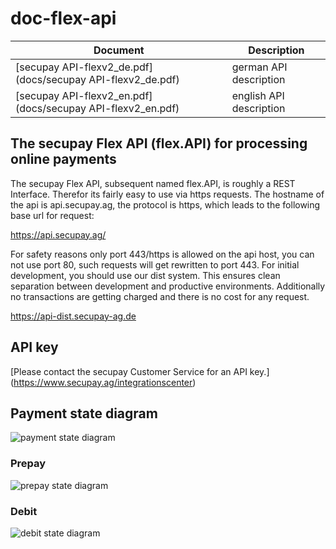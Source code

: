 doc-flex-api
============

| Document | Description
| ----- | ------
| [secupay API-flexv2_de.pdf](docs/secupay API-flexv2_de.pdf) | german API description
| [secupay API-flexv2_en.pdf](docs/secupay API-flexv2_en.pdf) | english API description

## The secupay Flex API (flex.API) for processing online payments

The secupay Flex API, subsequent named flex.API, is roughly a REST Interface. Therefor its fairly easy to use via https requests.
The hostname of the api is api.secupay.ag, the protocol is https, which leads to the following base url for request:

https://api.secupay.ag/

For safety reasons only port 443/https is allowed on the api host, you can not use port 80, such requests will get rewritten to port 443.
For initial development, you should use our dist system. This ensures clean separation between development and productive environments. 
Additionally no transactions are getting charged and there is no cost for any request.

https://api-dist.secupay-ag.de

## API key
[Please contact the secupay Customer Service for an API key.] (https://www.secupay.ag/integrationscenter)

## Payment state diagram
![payment state diagram](https://www.lucidchart.com/publicSegments/view/f4de3bd6-e2ea-4b91-9706-00cfb7e9302d/image.png)

### Prepay
![prepay state diagram](https://www.lucidchart.com/publicSegments/view/a5d6e9c0-0b49-409e-b7cf-6efb71425357/image.png)

### Debit
![debit state diagram](https://www.lucidchart.com/publicSegments/view/a59a2c6a-df30-4c4d-a5f0-8bd7393d19ef/image.png)
